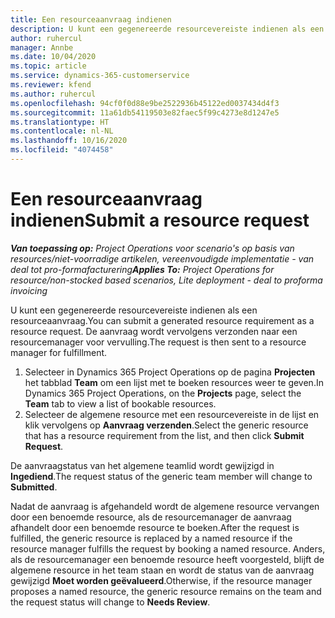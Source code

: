 ```yaml
---
title: Een resourceaanvraag indienen
description: U kunt een gegenereerde resourcevereiste indienen als een resourceaanvraag. De aanvraag wordt vervolgens verzonden naar een resourcemanager voor vervulling.
author: ruhercul
manager: Annbe
ms.date: 10/04/2020
ms.topic: article
ms.service: dynamics-365-customerservice
ms.reviewer: kfend
ms.author: ruhercul
ms.openlocfilehash: 94cf0f0d88e9be2522936b45122ed0037434d4f3
ms.sourcegitcommit: 11a61db54119503e82faec5f99c4273e8d1247e5
ms.translationtype: HT
ms.contentlocale: nl-NL
ms.lasthandoff: 10/16/2020
ms.locfileid: "4074458"
---
```

# <a name="submit-a-resource-request"></a><span data-ttu-id="98c24-104">Een resourceaanvraag indienen</span><span class="sxs-lookup"><span data-stu-id="98c24-104">Submit a resource request</span></span>

<span data-ttu-id="98c24-105">_**Van toepassing op:** Project Operations voor scenario's op basis van resources/niet-voorradige artikelen, vereenvoudigde implementatie - van deal tot pro-formafacturering_</span><span class="sxs-lookup"><span data-stu-id="98c24-105">_**Applies To:** Project Operations for resource/non-stocked based scenarios, Lite deployment - deal to proforma invoicing_</span></span>

<span data-ttu-id="98c24-106">U kunt een gegenereerde resourcevereiste indienen als een resourceaanvraag.</span><span class="sxs-lookup"><span data-stu-id="98c24-106">You can submit a generated resource requirement as a resource request.</span></span> <span data-ttu-id="98c24-107">De aanvraag wordt vervolgens verzonden naar een resourcemanager voor vervulling.</span><span class="sxs-lookup"><span data-stu-id="98c24-107">The request is then sent to a resource manager for fulfillment.</span></span>

1. <span data-ttu-id="98c24-108">Selecteer in Dynamics 365 Project Operations op de pagina **Projecten** het tabblad **Team** om een lijst met te boeken resources weer te geven.</span><span class="sxs-lookup"><span data-stu-id="98c24-108">In Dynamics 365 Project Operations, on the **Projects** page, select the **Team** tab to view a list of bookable resources.</span></span> 
2. <span data-ttu-id="98c24-109">Selecteer de algemene resource met een resourcevereiste in de lijst en klik vervolgens op **Aanvraag verzenden**.</span><span class="sxs-lookup"><span data-stu-id="98c24-109">Select the generic resource that has a resource requirement from the list, and then click **Submit Request**.</span></span>

<span data-ttu-id="98c24-110">De aanvraagstatus van het algemene teamlid wordt gewijzigd in **Ingediend**.</span><span class="sxs-lookup"><span data-stu-id="98c24-110">The request status of the generic team member will change to **Submitted**.</span></span>

<span data-ttu-id="98c24-111">Nadat de aanvraag is afgehandeld wordt de algemene resource vervangen door een benoemde resource, als de resourcemanager de aanvraag afhandelt door een benoemde resource te boeken.</span><span class="sxs-lookup"><span data-stu-id="98c24-111">After the request is fulfilled, the generic resource is replaced by a named resource if the resource manager fulfills the request by booking a named resource.</span></span> <span data-ttu-id="98c24-112">Anders, als de resourcemanager een benoemde resource heeft voorgesteld, blijft de algemene resource in het team staan en wordt de status van de aanvraag gewijzigd **Moet worden geëvalueerd**.</span><span class="sxs-lookup"><span data-stu-id="98c24-112">Otherwise, if the resource manager proposes a named resource, the generic resource remains on the team and the request status will change to **Needs Review**.</span></span>
